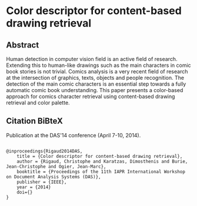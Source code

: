 Color descriptor for content-based drawing retrieval
===============================================
   
Abstract
------------------------------------------------
Human detection in computer vision field is an
active field of research. Extending this to human-like drawings
such as the main characters in comic book stories is not
trivial. Comics analysis is a very recent field of research at the
intersection of graphics, texts, objects and people recognition.
The detection of the main comic characters is an essential step
towards a fully automatic comic book understanding. This paper
presents a color-based approach for comics character retrieval
using content-based drawing retrieval and color palette.


Citation BiBteX
-------------------------------------------------
Publication at the DAS'14 conference (April 7-10, 2014).
<pre><code>
@inproceedings{Rigaud2014DAS,
	title = {Color descriptor for content-based drawing retrieval},
	author = {Rigaud, Christophe and Karatzas, Dimosthenis and Burie, Jean-Christophe and Ogier, Jean-Marc},
	booktitle = {Proceedings of the 11th IAPR International Workshop on Document Analysis Systems (DAS)},
	publisher = {IEEE},
	year = {2014}
	doi={}
}
</code></pre>

